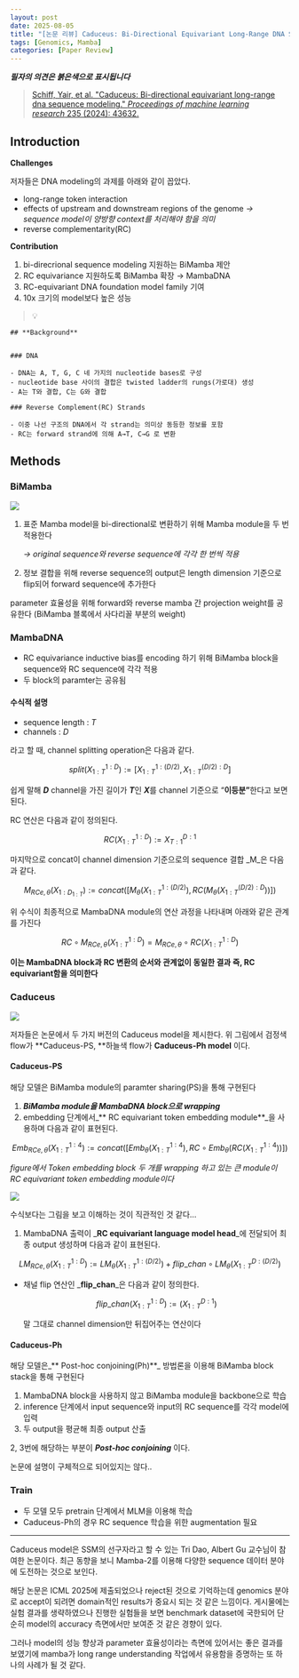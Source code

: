 ```yaml
---
layout: post
date: 2025-08-05
title: "[논문 리뷰] Caduceus: Bi-Directional Equivariant Long-Range DNA Sequence Modeling"
tags: [Genomics, Mamba]
categories: [Paper Review]
---
```


<span class="notion-red">_**필자의 의견은 붉은색으로 표시됩니다**_</span>


> [Schiff, Yair, et al. "Caduceus: Bi-directional equivariant long-range dna sequence modeling." ](https://pmc.ncbi.nlm.nih.gov/articles/PMC12189541/)[_Proceedings of machine learning research_](https://pmc.ncbi.nlm.nih.gov/articles/PMC12189541/)[ 235 (2024): 43632.](https://pmc.ncbi.nlm.nih.gov/articles/PMC12189541/)



## Introduction


**Challenges**


저자들은 DNA modeling의 과제를 아래와 같이 꼽았다.

- long-range token interaction
- effects of upstream and downstream regions of the genome 
_→ sequence model이 양방향 context를 처리해야 함을 의미_
- reverse complementarity(RC)

**Contribution**

1. bi-direcrional sequence modeling 지원하는 BiMamba 제안
1. RC equivariance 지원하도록 BiMamba 확장 → MambaDNA
1. RC-equivariant DNA foundation model family 기여
1. 10x 크기의 model보다 높은 성능

> 💡 


	## **Background**


	### DNA

	- DNA는 A, T, G, C 네 가지의 nucleotide bases로 구성
	- nucleotide base 사이의 결합은 twisted ladder의 rungs(가로대) 생성
	- A는 T와 결합, C는 G와 결합

	### Reverse Complement(RC) Strands

	- 이중 나선 구조의 DNA에서 각 strand는 의미상 동등한 정보를 포함
	- RC는 forward strand에 의해 A→T, C→G 로 변환


## Methods



### BiMamba


![](https://prod-files-secure.s3.us-west-2.amazonaws.com/542b861c-36a8-4051-84e5-8804b6728dba/2c247d59-7815-4980-99f0-8f0d21f445a7/image.png?X-Amz-Algorithm=AWS4-HMAC-SHA256&X-Amz-Content-Sha256=UNSIGNED-PAYLOAD&X-Amz-Credential=ASIAZI2LB466WZPFJWJK%2F20250829%2Fus-west-2%2Fs3%2Faws4_request&X-Amz-Date=20250829T080102Z&X-Amz-Expires=3600&X-Amz-Security-Token=IQoJb3JpZ2luX2VjEGAaCXVzLXdlc3QtMiJGMEQCIHMq2S56kU%2FBBeQbATjq0VfLFpTNZ8MGkCkcf6QYWWLUAiAcHMHarjOsABHS7aHWARTtKadPAWdr2vTKwZ90cE%2FqKSqIBAi5%2F%2F%2F%2F%2F%2F%2F%2F%2F%2F8BEAAaDDYzNzQyMzE4MzgwNSIM9%2BcBZMePmLKSEV7lKtwDManrhlYnRbfNZLBzaB%2B8LOhG%2FWlLMLbltvbPSNQ2rZYCpzar53D8CKuG9caZ%2BhYMiaiuzbNDVzOwBoDvcHR3ZH6KLgLzeJYqjndwc3SCF%2FE9fNELJEoLoXhS%2BoYaLMuNvFEoU%2BbZZHXcrTgXAa024d4g4i1V8pjRIxwdXLARpIPoaikEMQBk5l43km6QUVnnqwod6KJ6jBNB7F3tAmsypyVYgWYu8NpG7c0M7ywgngyYGdOpA8bxN8e8FSrWMivplG2%2BfZ8Zg81EHGzysK%2BMRaZwpRWmDdgIOgKTVlxxbdOs2toySIbbbXaBU8AKS0Mt63bTfpMjYs28nuaO9Ow5gAZ0o2bgmwDARhFHstYbQVAdj2Dn%2BGJWkAZRlSd%2BO9YpQNhoAc1wr6g1soz6Jb3r7cF7lE5gD3ptCdje89OPU4dljxAA2T5dEL%2B%2FyLe53jPRLbZjhCdwc13U7GsG2dYtW%2FXJGtXIvebgP5BMUi6j42rgB%2B3WVTy0%2BfPF7IbzLYXiXocMvug3xYAjF5LD6MSJfJ5gkNCdw7XYj7lOS39UdI9XvSrCk92Xqeu%2BmwBEg2JRvcSET9Xq3vJMFoSjnqeuAzQxv3y9mzEudM60DJpsg4CzQ057j0pQ0qI622gwhbTFxQY6pgEYS3099d7F7Fl6Y7WNFWiQ7khOpAWwDZW8RioYO5%2BvhxVwXFTGUKsc5d0Rkd%2BgiXfBI%2F4rKweOf8E%2BOHRcRl70zv6Zhwmwb0HbwSu7UMczsyWlw1TvnE4C61oFUqWmbirlsFTjPD91AP3WUuPUHT%2F3W6GYiFEkcySiyzRkaNNX1Q0tTLGZqiaADFowoE3jnPBVth1CnFebr7rt9lCDZQPYMCDAY6VK&X-Amz-Signature=df52b32d4df3c35604333b9fddb83038612556c3eb5a48960e422fb2c86bc5c5&X-Amz-SignedHeaders=host&x-amz-checksum-mode=ENABLED&x-id=GetObject)

1. 표준 Mamba model을 bi-directional로 변환하기 위해 Mamba module을 두 번 적용한다

	_→ original sequence와 reverse sequence에 각각 한 번씩 적용_

1. 정보 결합을 위해 reverse sequence의 output은 length dimension 기준으로 flip되어 forward sequence에 추가한다

parameter 효율성을 위해 forward와 reverse mamba 간 projection weight를 공유한다 (BiMamba 블록에서 사다리꼴 부분의 weight)



### MambaDNA

- RC equivariance inductive bias를 encoding 하기 위해 BiMamba block을 sequence와 RC sequence에 각각 적용
- 두 block의 paramter는 공유됨


#### 수식적 설명

- sequence length : _T_
- channels : _D_

라고 할 때,  channel splitting operation은 다음과 같다.


$$
split(X^{1:D}_{1:T}):=[X^{1:(D/2)}_{1:T},X^{(D/2):D}_{1:T}]
$$


<span class="notion-red">쉽게 말해 </span><span class="notion-red">_**D**_</span><span class="notion-red"> channel을 가진 길이가 </span><span class="notion-red">_**T**_</span><span class="notion-red">인 </span><span class="notion-red">_**X**_</span><span class="notion-red">를 channel 기준으로 “</span><span class="notion-red">**이등분”**</span><span class="notion-red">한다고 보면 된다.</span>


RC 연산은 다음과 같이 정의된다.


$$
RC(X^{1:D}_{1:T}):=X^{D:1}_{T:1}
$$


마지막으로 concat이 channel dimension 기준으로의 sequence 결합 _M_은 다음과 같다.


$$
M_{RCe,\theta}(X_{1:D_{1:T}}):=concat([M_{\theta}(X^{1:(D/2)}_{1:T}),RC(M_{\theta}(X^{(D/2):D}_{1:T}))])
$$


위 수식이 최종적으로 MambaDNA module의 연산 과정을 나타내며 아래와 같은 관계를 가진다


$$
RC\circ M_{RCe,\theta}(X^{1:D}_{1:T}) = M_{RCe,\theta} \circ RC(X^{1:D}_{1:T})
$$


**이는 MambaDNA block과 RC 변환의 순서와 관계없이 동일한 결과 즉, RC equivariant함을 의미한다**



### Caduceus


![](https://prod-files-secure.s3.us-west-2.amazonaws.com/542b861c-36a8-4051-84e5-8804b6728dba/f94a60d7-8145-473b-aef9-7c68d3ec604a/image.png?X-Amz-Algorithm=AWS4-HMAC-SHA256&X-Amz-Content-Sha256=UNSIGNED-PAYLOAD&X-Amz-Credential=ASIAZI2LB466WZPFJWJK%2F20250829%2Fus-west-2%2Fs3%2Faws4_request&X-Amz-Date=20250829T080102Z&X-Amz-Expires=3600&X-Amz-Security-Token=IQoJb3JpZ2luX2VjEGAaCXVzLXdlc3QtMiJGMEQCIHMq2S56kU%2FBBeQbATjq0VfLFpTNZ8MGkCkcf6QYWWLUAiAcHMHarjOsABHS7aHWARTtKadPAWdr2vTKwZ90cE%2FqKSqIBAi5%2F%2F%2F%2F%2F%2F%2F%2F%2F%2F8BEAAaDDYzNzQyMzE4MzgwNSIM9%2BcBZMePmLKSEV7lKtwDManrhlYnRbfNZLBzaB%2B8LOhG%2FWlLMLbltvbPSNQ2rZYCpzar53D8CKuG9caZ%2BhYMiaiuzbNDVzOwBoDvcHR3ZH6KLgLzeJYqjndwc3SCF%2FE9fNELJEoLoXhS%2BoYaLMuNvFEoU%2BbZZHXcrTgXAa024d4g4i1V8pjRIxwdXLARpIPoaikEMQBk5l43km6QUVnnqwod6KJ6jBNB7F3tAmsypyVYgWYu8NpG7c0M7ywgngyYGdOpA8bxN8e8FSrWMivplG2%2BfZ8Zg81EHGzysK%2BMRaZwpRWmDdgIOgKTVlxxbdOs2toySIbbbXaBU8AKS0Mt63bTfpMjYs28nuaO9Ow5gAZ0o2bgmwDARhFHstYbQVAdj2Dn%2BGJWkAZRlSd%2BO9YpQNhoAc1wr6g1soz6Jb3r7cF7lE5gD3ptCdje89OPU4dljxAA2T5dEL%2B%2FyLe53jPRLbZjhCdwc13U7GsG2dYtW%2FXJGtXIvebgP5BMUi6j42rgB%2B3WVTy0%2BfPF7IbzLYXiXocMvug3xYAjF5LD6MSJfJ5gkNCdw7XYj7lOS39UdI9XvSrCk92Xqeu%2BmwBEg2JRvcSET9Xq3vJMFoSjnqeuAzQxv3y9mzEudM60DJpsg4CzQ057j0pQ0qI622gwhbTFxQY6pgEYS3099d7F7Fl6Y7WNFWiQ7khOpAWwDZW8RioYO5%2BvhxVwXFTGUKsc5d0Rkd%2BgiXfBI%2F4rKweOf8E%2BOHRcRl70zv6Zhwmwb0HbwSu7UMczsyWlw1TvnE4C61oFUqWmbirlsFTjPD91AP3WUuPUHT%2F3W6GYiFEkcySiyzRkaNNX1Q0tTLGZqiaADFowoE3jnPBVth1CnFebr7rt9lCDZQPYMCDAY6VK&X-Amz-Signature=17bcaebe858eac5a2c7b9c76111dd2752f7ffda785a9a73cf8eaa75a18c5c920&X-Amz-SignedHeaders=host&x-amz-checksum-mode=ENABLED&x-id=GetObject)


저자들은 논문에서 두 가지 버전의 Caduceus model을 제시한다. 위 그림에서 검정색 flow가 **Caduceus-PS, **하늘색 flow가 **Caduceus-Ph model** 이다.



#### Caduceus-PS


해당 모델은 BiMamba module의 paramter sharing(PS)을 통해 구현된다

1. _**BiMamba module을 MambaDNA block으로 wrapping**_
1. embedding 단계에서_** RC equivariant token embedding module**_을 사용하며 다음과 같이 표현된다.

$$
Emb_{RCe,\theta}(X^{1:4}_{1:T}):=concat([Emb_{\theta}(X^{1:4}_{1:T}),RC \circ Emb_{\theta}(RC(X^{1:4}_{1:T}))])
$$


_figure에서 Token embedding block 두 개를 wrapping 하고 있는 큰 module이 RC equivariant token embedding module이다_


![](https://prod-files-secure.s3.us-west-2.amazonaws.com/542b861c-36a8-4051-84e5-8804b6728dba/b175e4da-71eb-4e91-8c23-a06dabe673c9/image.png?X-Amz-Algorithm=AWS4-HMAC-SHA256&X-Amz-Content-Sha256=UNSIGNED-PAYLOAD&X-Amz-Credential=ASIAZI2LB466WZPFJWJK%2F20250829%2Fus-west-2%2Fs3%2Faws4_request&X-Amz-Date=20250829T080102Z&X-Amz-Expires=3600&X-Amz-Security-Token=IQoJb3JpZ2luX2VjEGAaCXVzLXdlc3QtMiJGMEQCIHMq2S56kU%2FBBeQbATjq0VfLFpTNZ8MGkCkcf6QYWWLUAiAcHMHarjOsABHS7aHWARTtKadPAWdr2vTKwZ90cE%2FqKSqIBAi5%2F%2F%2F%2F%2F%2F%2F%2F%2F%2F8BEAAaDDYzNzQyMzE4MzgwNSIM9%2BcBZMePmLKSEV7lKtwDManrhlYnRbfNZLBzaB%2B8LOhG%2FWlLMLbltvbPSNQ2rZYCpzar53D8CKuG9caZ%2BhYMiaiuzbNDVzOwBoDvcHR3ZH6KLgLzeJYqjndwc3SCF%2FE9fNELJEoLoXhS%2BoYaLMuNvFEoU%2BbZZHXcrTgXAa024d4g4i1V8pjRIxwdXLARpIPoaikEMQBk5l43km6QUVnnqwod6KJ6jBNB7F3tAmsypyVYgWYu8NpG7c0M7ywgngyYGdOpA8bxN8e8FSrWMivplG2%2BfZ8Zg81EHGzysK%2BMRaZwpRWmDdgIOgKTVlxxbdOs2toySIbbbXaBU8AKS0Mt63bTfpMjYs28nuaO9Ow5gAZ0o2bgmwDARhFHstYbQVAdj2Dn%2BGJWkAZRlSd%2BO9YpQNhoAc1wr6g1soz6Jb3r7cF7lE5gD3ptCdje89OPU4dljxAA2T5dEL%2B%2FyLe53jPRLbZjhCdwc13U7GsG2dYtW%2FXJGtXIvebgP5BMUi6j42rgB%2B3WVTy0%2BfPF7IbzLYXiXocMvug3xYAjF5LD6MSJfJ5gkNCdw7XYj7lOS39UdI9XvSrCk92Xqeu%2BmwBEg2JRvcSET9Xq3vJMFoSjnqeuAzQxv3y9mzEudM60DJpsg4CzQ057j0pQ0qI622gwhbTFxQY6pgEYS3099d7F7Fl6Y7WNFWiQ7khOpAWwDZW8RioYO5%2BvhxVwXFTGUKsc5d0Rkd%2BgiXfBI%2F4rKweOf8E%2BOHRcRl70zv6Zhwmwb0HbwSu7UMczsyWlw1TvnE4C61oFUqWmbirlsFTjPD91AP3WUuPUHT%2F3W6GYiFEkcySiyzRkaNNX1Q0tTLGZqiaADFowoE3jnPBVth1CnFebr7rt9lCDZQPYMCDAY6VK&X-Amz-Signature=106adebee1f969d877ea3406cdf16f7f4b117704db3e5b270d70035382272aea&X-Amz-SignedHeaders=host&x-amz-checksum-mode=ENABLED&x-id=GetObject)


<span class="notion-red">수식보다는 그림을 보고 이해하는 것이 직관적인 것 같다…</span>

1. MambaDNA 출력이 _**RC equivariant language model head**_에 전달되어 최종 output 생성하며 다음과 같이 표현된다.

$$
LM_{RCe,\theta}(X^{1:D}_{1:T}):= LM_{\theta}(X^{1:(D/2)}_{1:T})+flip\_chan\circ LM_{\theta}(X^{D:(D/2)}_{1:T})
$$

- 채널 flip 연산인 _**flip\_chan**_은 다음과 같이 정의한다.

	$$
	flip\_chan(X^{1:D}_{1:T}):=(X^{D:1}_{1:T})
	$$


	말 그대로 channel dimension만 뒤집어주는 연산이다



#### Caduceus-Ph


해당 모델은_** Post-hoc conjoining(Ph)**_ 방법론을 이용해 BiMamba block stack을 통해 구현된다

1. MambaDNA block을 사용하지 않고 BiMamba module을 backbone으로 학습
1. inference 단계에서 input sequence와 input의 RC sequence를 각각 model에 입력
1. 두 output을 평균해 최종 output 산출

2, 3번에 해당하는 부분이 _**Post-hoc conjoining**_ 이다.


<span class="notion-red">논문에 설명이 구체적으로 되어있지는 않다..</span>



### Train

- 두 모델 모두 pretrain 단계에서 MLM을 이용해 학습
- Caduceus-Ph의 경우 RC sequence 학습을 위한 augmentation 필요

---


<span class="notion-red">Caduceus model은 SSM의 선구자라고 할 수 있는 Tri Dao, Albert Gu 교수님이 참여한 논문이다. 최근 동향을 보니 Mamba-2를 이용해 다양한 sequence 데이터 분야에 도전하는 것으로 보인다.</span>


<span class="notion-red">해당 논문은 ICML 2025에 제출되었으나 reject된 것으로 기억하는데 genomics 분야로 accept이 되려면 domain적인 results가 중요시 되는 것 같은 느낌이다. 게시물에는 실험 결과를 생략하였으나 진행한 실험들을 보면 benchmark dataset에 국한되어 단순히 model의 accuracy 측면에서만 보여준 것 같은 경향이 있다.</span>


<span class="notion-red">그러나 model의 성능 향상과 parameter 효율성이라는 측면에 있어서는 좋은 결과를 보였기에 mamba가 long range understanding 작업에서 유용함을 증명하는 또 하나의 사례가 될 것 같다.</span>

